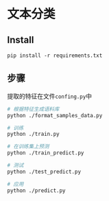 # 文本分类

## Install

```
pip install -r requirements.txt
```

## 步骤

提取的特征在文件`confing.py`中

```sh
# 根据特征生成语料库
python ./format_samples_data.py

# 训练
python ./train.py

# 在训练集上预测
python ./train_predict.py

# 测试
python ./test_predict.py

# 应用
python ./predict.py
```


